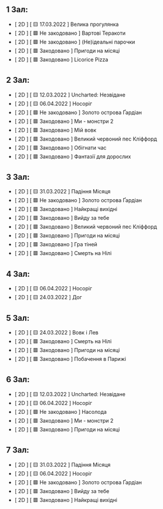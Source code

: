 ## 1 Зал:

- [ 2D ] [ 🟨 17.03.2022 ] Велика прогулянка
- [ 2D ] [ 🟩 Не закодовано ] Вартові Теракоти
- [ 2D ] [ 🟩 Не закодовано ] (Не)ідеальні парочки
- [ 2D ] [ 🟥 Закодовано ] Пригоди на місяці
- [ 2D ] [ 🟥 Закодовано ] Licorice Pizza

## 2 Зал:

- [ 2D ] [ 🟨 12.03.2022 ] Uncharted: Незвідане
- [ 2D ] [ 🟨 06.04.2022 ] Носоріг
- [ 2D ] [ 🟩 Не закодовано ] Золото острова Ґардіан
- [ 2D ] [ 🟥 Закодовано ] Ми - монстри 2
- [ 2D ] [ 🟥 Закодовано ] Мій вовк
- [ 2D ] [ 🟥 Закодовано ] Великий червоний пес Кліффорд
- [ 2D ] [ 🟥 Закодовано ] Обігнати час
- [ 2D ] [ 🟥 Закодовано ] Фантазії для дорослих

## 3 Зал:

- [ 2D ] [ 🟨 31.03.2022 ] Падіння Місяця
- [ 2D ] [ 🟩 Не закодовано ] Золото острова Ґардіан
- [ 2D ] [ 🟥 Закодовано ] Найкращі вихідні
- [ 2D ] [ 🟥 Закодовано ] Вийду за тебе
- [ 2D ] [ 🟥 Закодовано ] Великий червоний пес Кліффорд
- [ 2D ] [ 🟥 Закодовано ] Пригоди на місяці
- [ 2D ] [ 🟥 Закодовано ] Гра тіней
- [ 2D ] [ 🟥 Закодовано ] Смерть на Нілі

## 4 Зал:

- [ 2D ] [ 🟨 06.04.2022 ] Носоріг
- [ 2D ] [ 🟨 24.03.2022 ] Дог

## 5 Зал:

- [ 2D ] [ 🟨 24.03.2022 ] Вовк і Лев
- [ 2D ] [ 🟥 Закодовано ] Смерть на Нілі
- [ 2D ] [ 🟥 Закодовано ] Пригоди на місяці
- [ 2D ] [ 🟥 Закодовано ] Побачення в Парижі

## 6 Зал:

- [ 2D ] [ 🟨 12.03.2022 ] Uncharted: Незвідане
- [ 2D ] [ 🟨 06.04.2022 ] Носоріг
- [ 2D ] [ 🟩 Не закодовано ] Насолода
- [ 2D ] [ 🟥 Закодовано ] Ми - монстри 2
- [ 2D ] [ 🟥 Закодовано ] Пригоди на місяці

## 7 Зал:

- [ 2D ] [ 🟨 31.03.2022 ] Падіння Місяця
- [ 2D ] [ 🟨 06.04.2022 ] Носоріг
- [ 2D ] [ 🟩 Не закодовано ] Золото острова Ґардіан
- [ 2D ] [ 🟥 Закодовано ] Вийду за тебе
- [ 2D ] [ 🟥 Закодовано ] Найкращі вихідні
